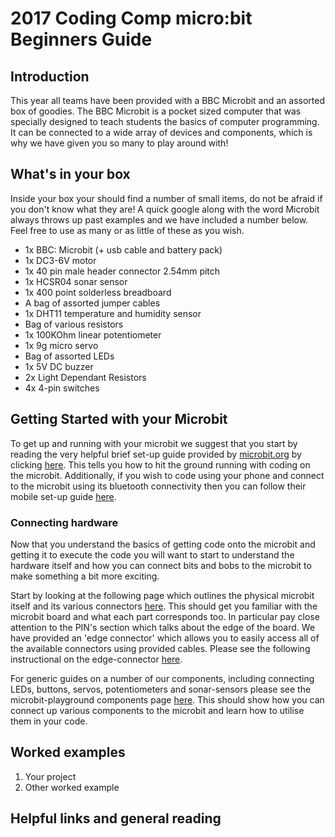 # 2017 Coding Comp micro:bit Beginners Guide
## Introduction
This year all teams have been provided with a BBC Microbit and an assorted box of goodies. The BBC Microbit is a pocket sized computer that was specially designed to teach students the basics of computer programming. It can be connected to a wide array of devices and components, which is why we have given you so many to play around with!

## What's in your box
Inside your box your should find a number of small items, do not be afraid if you don't know what they are! A quick google along with the word Microbit always throws up past examples and we have included a number below. Feel free to use as many or as little of these as you wish.

- 1x BBC: Microbit (+ usb cable and battery pack)
- 1x DC3-6V motor
- 1x 40 pin male header connector 2.54mm pitch
- 1x HCSR04 sonar sensor
- 1x 400 point solderless breadboard
- A bag of assorted jumper cables
- 1x DHT11 temperature and humidity sensor
- Bag of various resistors
- 1x 100KOhm linear potentiometer
- 1x 9g micro servo
- Bag of assorted LEDs
- 1x 5V DC buzzer
- 2x Light Dependant Resistors
- 4x 4-pin switches

## Getting Started with your Microbit
To get up and running with your microbit we suggest that you start by reading the very helpful brief set-up guide provided by [microbit.org][microbit-home] by clicking [here][quick-start]. This tells you how to hit the ground running with coding on the microbit.  Additionally, if you wish to code using your phone and connect to the microbit using its bluetooth connectivity then you can follow their mobile set-up guide [here][quick-start-mobile].

### Connecting hardware
Now that you understand the basics of getting code onto the microbit and getting it to execute the code you will want to start to understand the hardware itself and how you can connect bits and bobs to the microbit to make something a bit more exciting.

Start by looking at the following page which outlines the physical microbit itself and its various connectors [here][quick-start-hardware]. This should get you familiar with the microbit board and what each part corresponds too. In particular pay close attention to the PIN's section which talks about the edge of the board. We have provided an 'edge connector' which allows you to easily access all of the available connectors using provided cables. Please see the following instructional on the edge-connector [here][edge-connector].

For generic guides on a number of our components, including connecting LEDs, buttons, servos, potentiometers and sonar-sensors please see the microbit-playground components page [here][components]. This should show how you can connect up various components to the microbit and learn how to utilise them in your code.

## Worked examples
1. Your project
2. Other worked example

## Helpful links and general reading


<!--Links-->
[microbit-home]: http://microbit.org/
[microbit-playground]: http://microbit-playground.co.uk/
[microbit-home]: http://microbit.co.uk/python-guide/
[microbit-python]: http://microbit-micropython.readthedocs.io/en/latest/tutorials/introduction.html

[quick-start]: http://microbit.org/guide/quick/
[quick-start-mobile]: http://microbit.org/guide/mobile/
[quick-start-hardware]: http://microbit.org/guide/hardware/

[components]: http://microbit-playground.co.uk/components/
[edge-connector]: https://www.kitronik.co.uk/5601b-edge-connector-breakout-board-for-bbc-microbit-pre-built.html
[servo]: https://www.kitronik.co.uk/blog/using-bbc-microbit-control-servo/
[buzzer]: https://www.kitronik.co.uk/blog/microbit-alarm-kitronik-university
[ldr]: http://www.getmicros.net/microbit-ldr-example.php
